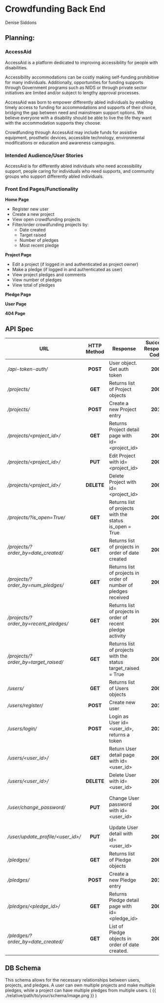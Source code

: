# Crowdfunding Back End
Denise Siddons

## Planning:

### AccessAid
AccessAid is a platform dedicated to improving accessibility for people with disabilities.

Accessibility accommodations can be costly making self-funding prohibitive for many individuals. Additionally, opportunities for funding supports through Government programs such as NIDS or through private sector initiatives are limited and/or subject to lengthy approval processes.

AccessAid was born to empower differently abled individuals by enabling timely access to funding for accommodations and supports of their choice, bridging the gap between need and mainstream support options. We believe everyone with a disability should be able to live the life they want with the accommodation supports they choose.

Crowdfunding through AccessAid may include funds for assistive equipment, prosthetic devices, accessible technology, environmental modifications or education and awareness campaigns.

### Intended Audience/User Stories
AccessAid is for differently abled individuals who need accessibility support, people caring for individuals who need supports, and community groups who support differently abled individuals.

### Front End Pages/Functionality
**Home Page**
- Register new user
- Create a new project
- View open crowdfunding projects
- Filter/order crowdfunding projects by:
  - Date created
  - Target raised
  - Number of pledges
  - Most recent pledge

**Project Page**
- Edit a project (if logged in and authenticated as project owner)
- Make a pledge (if logged in and authenticated as user)
- View project pledges and comments
- View number of pledges
- View total of pledges

**Pledge Page**

**User Page**

**404 Page**


## API Spec

| URL | HTTP Method | Response | Success Response Code | Authentication/Authorisation |
| ------------------ | :-----------: | ---------------------------------- | :------------: | ---------------------------- |
|*/api-token-auth/*|**POST**|User object. Get auth token|**200**|None required|
|*/projects/*|**GET**|Returns list of Project objects|**200**|None required|
|*/projects/*|**POST**|Create a new Project entry|**201**|Must be logged in / auth_token required|
|*/projects/<project_id>/*|**GET**|Returns Project detail page with id=<project_id>|**200**|None required|
|*/projects/<project_id>/*|**PUT**|Edit Project with id=<project_id>|**200**|Must be logged in / auth_token required|
|*/projects/<project_id>/*|**DELETE**|Delete Project with id=<project_id>|**200**|Must be logged in / auth_token required|
|*/projects/?is_open=True/*|**GET**|Returns list of projects with the status is_open = True|**200**|None required|
|*/projects/?order_by=date_created/*|**GET**|Returns list of projects in order of date created|**200**|None required|
|*/projects/?order_by=num_pledges/*|**GET**|Returns list of projects in order of number of pledges received|**200**|None required|
|*/projects/?order_by=recent_pledges/*|**GET**|Returns list of projects in order of recent pledge activity|**200**|None required|
|*/projects/?order_by=target_raised/*|**GET**|Returns list of projects with the status target_raised = True|**200**|None required|
|*/users/*|**GET**|Returns list of Users objects|**200**|None required|
|*/users/register/*|**POST**|Create new user|**201**|None required|
|*/users/login/*|**POST**|Login as User id=<user_id>, returns a token|**201**|None required|
|*/users/<user_id>/*|**GET**|Return User detail page with id=<user_id>|**200**|Must be logged in as User id=<user_id> / auth_token required|
|*/users/<user_id>/*|**DELETE**|Delete User with id=<user_id>|**200**|Must be logged in as User id=<user_id> / auth_token required|
|*/user/change_password/*|**PUT**|Change User password with id=<user_id>|**200**|Must be logged in as User id=<user_id> / auth_token required. On update, old auth_token deleted, new auth_token issued|
|*/user/update_profile/<user_id>/*|**PUT**| Update User detail with id=<user_id>|**200**|Must be logged in as User id=<user_id> / auth_token required|
|*/pledges/*|**GET**|Returns list of Pledge objects|**200**|None required|
|*/pledges/*|**POST**|Create a new Pledge entry|**201**|Must be logged in / auth_token required|
|*/pledges/<pledge_id>/*|**GET**|Returns Pledge detail page with id=<pledge_id>|**200**|Must be logged in / auth_token required. Must be maker of Pledge id=<pledge_id>|
|*/pledges/?order_by=date_created/*|**GET**|List of Pledge objects in order of date created.|**200**|None required|



## DB Schema
This schema allows for the necessary relationships between users, projects, and pledges. A user can own multiple projects and make multiple pledges, while a project can have multiple pledges from multiple users.
( {{ ./relative/path/to/your/schema/image.png }} )
